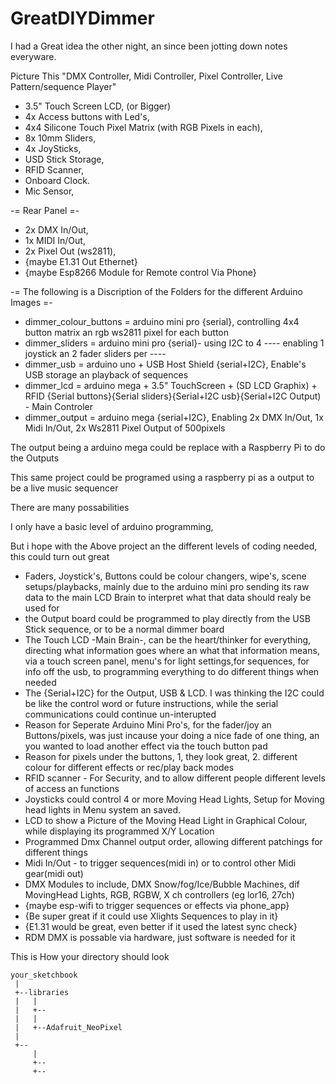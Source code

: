 # GreatDIYDimmer
I had a Great idea the other night, an since been jotting down notes everyware.

Picture This "DMX Controller, Midi Controller, Pixel Controller, Live Pattern/sequence Player"

- 3.5" Touch Screen LCD, (or Bigger)
- 4x Access buttons with Led's,
- 4x4 Silicone Touch Pixel Matrix (with RGB Pixels in each),
- 8x 10mm Sliders,
- 4x JoySticks,
- USD Stick Storage,
- RFID Scanner,
- Onboard Clock.
- Mic Sensor,

-= Rear Panel =-

- 2x DMX In/Out,
- 1x MIDI In/Out,
- 2x Pixel Out (ws2811),
- {maybe E1.31 Out Ethernet}
- {maybe Esp8266 Module for Remote control Via Phone}

-= The following is a Discription of the Folders for the different Arduino Images =-

- dimmer_colour_buttons = arduino mini pro {serial}, controlling 4x4 button matrix an rgb ws2811 pixel for each button
- dimmer_sliders = arduino mini pro {serial}- using I2C to 4 ---- enabling 1 joystick an 2 fader sliders per ----
- dimmer_usb = arduino uno + USB Host Shield {serial+I2C}, Enable's USB storage an playback of sequences
- dimmer_lcd = arduino mega + 3.5" TouchScreen + (SD LCD Graphix) + RFID {Serial buttons}{Serial sliders}{Serial+I2C usb}{Serial+I2C Output) - Main Controler
- dimmer_output = arduino mega {serial+I2C}, Enabling 2x DMX In/Out, 1x Midi In/Out, 2x Ws2811 Pixel Output of 500pixels


The output being a arduino mega could be replace with a Raspberry Pi to do the Outputs

This same project could be programed using a raspberry pi as a output to be a live music sequencer


There are many possabilities

I only have a basic level of arduino programming,

But i hope with the Above project an the different levels of coding needed, this could turn out great

- Faders, Joystick's, Buttons could be colour changers, wipe's, scene setups/playbacks, mainly due to the arduino mini pro sending its raw data to the main LCD Brain to interpret what that data should realy be used for
- the Output board could be programmed to play directly from the USB Stick sequence, or to be a normal dimmer board
- The Touch LCD -Main Brain-, can be the heart/thinker for everything, directing what information goes where an what that information means, via a touch screen panel, menu's for light settings,for sequences, for info off the usb, to programming everything to do different things when needed
- The {Serial+I2C} for the Output, USB & LCD. I was thinking the I2C could be like the control word or future instructions, while the serial communications could continue un-interupted
- Reason for Seperate Arduino Mini Pro's, for the fader/joy an Buttons/pixels, was just incause your doing a nice fade of one thing, an you wanted to load another effect via the touch button pad
- Reason for pixels under the buttons, 1, they look great, 2. different colour for different effects or rec/play back modes
- RFID scanner - For Security, and to allow different people different levels of access an functions
- Joysticks could control 4 or more Moving Head Lights, Setup for Moving head lights in Menu system an saved.
- LCD to show a Picture of the Moving Head Light in Graphical Colour, while displaying its programmed X/Y Location
- Programmed Dmx Channel output order, allowing different patchings for different things
- Midi In/Out - to trigger sequences(midi in) or to control other Midi gear(midi out)
- DMX Modules to include, DMX Snow/fog/Ice/Bubble Machines, dif MovingHead Lights, RGB, RGBW, X ch controllers (eg lor16, 27ch)
- {maybe esp-wifi to trigger sequences or effects via phone_app}
- {Be super great if it could use Xlights Sequences to play in it}
- {E1.31 would be great, even better if it used the latest sync check}
- RDM DMX is possable via hardware, just software is needed for it

This is How your directory should look

```
your_sketchbook
 |
 +--libraries
 |   |
 |   +--
 |   |
 |   +--Adafruit_NeoPixel
 |
 +--
     |
     +--
     +--
```
